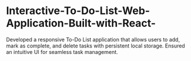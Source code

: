 # Interactive-To-Do-List-Web-Application-Built-with-React-
Developed a responsive To-Do List application that allows users to add, mark as complete, and delete tasks with persistent local storage. Ensured an intuitive UI for seamless task management.
